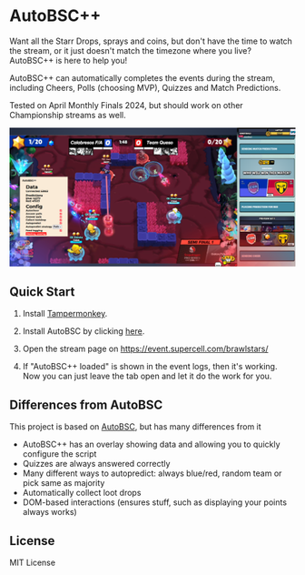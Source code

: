 # AutoBSC++

Want all the Starr Drops, sprays and coins, but don't have the time to watch the stream, or it just doesn't match the timezone where you live? AutoBSC++ is here to help you!

AutoBSC++ can automatically completes the events during the stream, including Cheers, Polls (choosing MVP), Quizzes and Match Predictions.

Tested on April Monthly Finals 2024, but should work on other Championship streams as well.

![AutoBSC](showcase.png)

## Quick Start

1. Install [Tampermonkey](https://www.tampermonkey.net/).

2. Install AutoBSC by clicking [here](https://update.greasyfork.org/scripts/491375/AutoBSC.user.js).

3. Open the stream page on https://event.supercell.com/brawlstars/

4. If "AutoBSC++ loaded" is shown in the event logs, then it's working. Now you can just leave the tab open and let it do the work for you.

## Differences from AutoBSC
This project is based on [AutoBSC](https://github.com/CatMe0w/AutoBSC), but has many differences from it

- AutoBSC++ has an overlay showing data and allowing you to quickly configure the script
- Quizzes are always answered correctly
- Many different ways to autopredict: always blue/red, random team or pick same as majority
- Automatically collect loot drops
- DOM-based interactions (ensures stuff, such as displaying your points always works)

## License

MIT License
